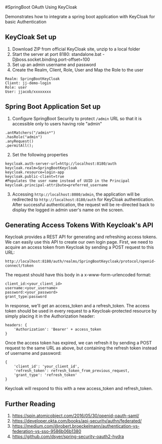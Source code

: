 #SpringBoot OAuth Using KeyCloak


Demonstrates how to integrate a spring boot application with KeyCloak for basic Authentication

## KeyCloak Set up

1. Download ZIP from official KeyCloak site, unzip to a local folder
2. Start the server at port 8180: standalone.bat -Djboss.socket.binding.port-offset=100
3. Set up an admin username and password
4. Create the Realm, Client, Role, User and Map the Role to the user
```
Realm: SpringBootKeyCloak
Client: jj-demo-login
Role: user
User: jjacob/xxxxxxxx
```

## Spring Boot Application Set up

1. Configure SpringBoot Security to protect `/admin` URL so that it is accessible only to users having role "admin"
```
.antMatchers("/admin*")
.hasRole("admin")
.anyRequest()
.permitAll();
```

2. Set the following properties
```
keycloak.auth-server-url=http://localhost:8180/auth
keycloak.realm=SpringBootKeycloak
keycloak.resource=login-app
keycloak.public-client=true
#Populates the user name instead of UUID in the Principal
keycloak.principal-attribute=preferred_username
```
3. Accessing `http://localhost:8080/admin`, the application will be redirected to `http://localhost:8180/auth` for KeyCloak authentication.
After successful authentication, the request will be re-directed back to display the logged in admin user's name on the screen.
   
## Generating Access Tokens With Keycloak's API
Keycloak provides a REST API for generating and refreshing access tokens. We can easily use this API to create our own login page.
First, we need to acquire an access token from Keycloak by sending a POST request to this URL:
```
http://localhost:8180/auth/realms/SpringBootKeycloak/protocol/openid-connect/token
```
The request should have this body in a x-www-form-urlencoded format:

```
client_id:<your_client_id>
username:<your_username>
password:<your_password>
grant_type:password
```

In response, we'll get an access_token and a refresh_token.
The access token should be used in every request to a Keycloak-protected resource by simply placing it in the Authorization header:
```
headers: {
    'Authorization': 'Bearer' + access_token
}
```

Once the access token has expired, we can refresh it by sending a POST request to the same URL as above, 
but containing the refresh token instead of username and password:

```
{
    'client_id': 'your_client_id',
    'refresh_token': refresh_token_from_previous_request,
    'grant_type': 'refresh_token'
}
```
Keycloak will respond to this with a new access_token and refresh_token.

## Further Reading

1. https://spin.atomicobject.com/2016/05/30/openid-oauth-saml/
2. https://developer.okta.com/books/api-security/authn/federated/
3. https://medium.com/@robert.broeckelmann/authentication-vs-federation-vs-sso-9586b06b1380
4. https://github.com/dsyer/spring-security-oauth2-hydra
